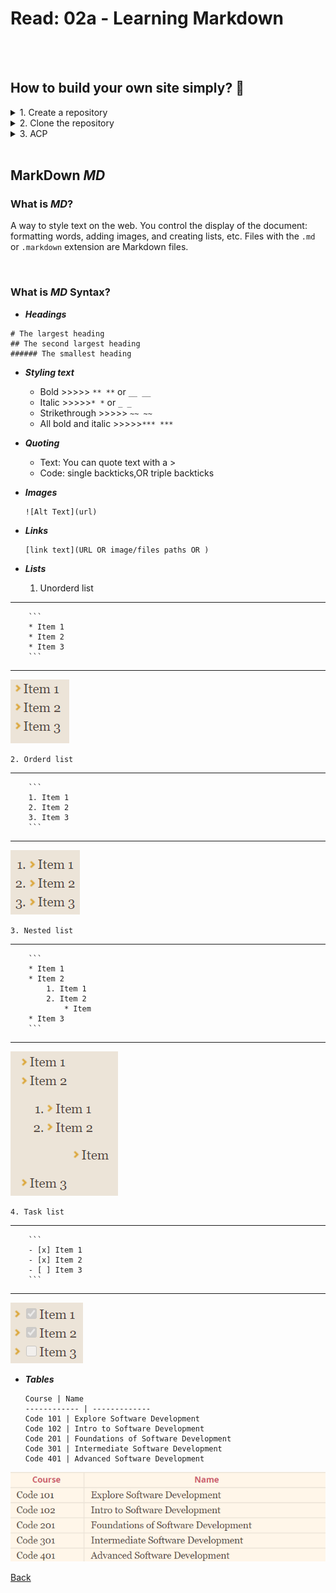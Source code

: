 # Read: 02a - Learning Markdown

<br><br>

## How to build your own site simply? :thinking:	

<details>
<summary> 1. Create a repository </summary>
From GitHub  create a new repository as shown:
<img alt="create repo." src="files\repo.png">
</details>

<details>
<summary> 2. Clone the repository </summary>
<img alt="Clone repo." src="files\clone.png">
</details>

<details>
<summary> 3. ACP </summary>
Add, commit, and push your changes:
<img alt="acp" src="files\acp.png">
</details>

<br>

## MarkDown *MD*
### What is *MD*?
A way to style text on the web. You control the display of the document: formatting words, adding images, and creating lists, etc. Files with the ```.md``` or ```.markdown``` extension are Markdown files.

<br>

### What is *MD* Syntax?

* ***Headings***
```
# The largest heading
## The second largest heading
###### The smallest heading
```

* ***Styling text***
    * Bold >>>>> ```** **``` or ```__ __``` 
    * Italic >>>>>```* *``` or ```_ _ ```
    * Strikethrough >>>>>	```~~ ~~``` 
    * All bold and italic	>>>>>```*** ***```


* ***Quoting***
    * Text: You can quote text with a >
    * Code: single backticks,OR triple backticks

* ***Images***
    ```
    ![Alt Text](url)

    ```

* ***Links***
    ```
    [link text](URL OR image/files paths OR )
    ```

* ***Lists***
    1. Unorderd list
***
        ```
        * Item 1
        * Item 2
        * Item 3
        ```
***
<img alt="Unorderd list" src="files\ul.png">

    2. Orderd list
***
        ```
        1. Item 1
        2. Item 2
        3. Item 3
        ```
***
<img alt="Orderd list" src="files\ol.png">

    3. Nested list
***
        ```
        * Item 1
        * Item 2
            1. Item 1
            2. Item 2
                * Item 
        * Item 3
        ```
***
<img alt="Nested list" src="files\nl.png">

    4. Task list
***
        ```
        - [x] Item 1
        - [x] Item 2
        - [ ] Item 3
        ```
***
<img alt="Task list" src="files\tl.png">

* ***Tables***

    ```
    Course | Name
    ------------ | -------------
    Code 101 | Explore Software Development
    Code 102 | Intro to Software Development
    Code 201 | Foundations of Software Development
    Code 301 | Intermediate Software Development
    Code 401 | Advanced Software Development
    ```

<img alt="Table" src="files\table.png">

<br>



[Back](README.md)